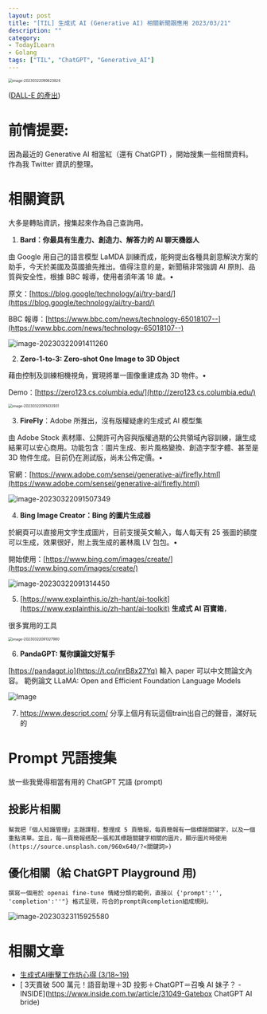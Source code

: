 ```yaml
---
layout: post
title: "[TIL] 生成式 AI (Generative AI) 相關新聞跟應用 2023/03/21"
description: ""
category: 
- TodayILearn
- Golang
tags: ["TIL", "ChatGPT", "Generative_AI"]
---
```


<img src="../images/2022/image-20230322090623824.png" alt="image-20230322090623824" style="zoom:50%;" />

([DALL-E 的產出](https://labs.openai.com/))



# 前情提要:

因為最近的 Generative AI 相當紅（還有 ChatGPT) ，開始搜集一些相關資料。作為我 Twitter 資訊的整理。



# 相關資訊

大多是轉貼資訊，搜集起來作為自己查詢用。

1. **Bard：你最具有生產力、創造力、解答力的 AI 聊天機器人**

由 Google 用自己的語言模型 LaMDA 訓練而成，能夠提出各種具創意解決方案的助手，今天於美國及英國搶先推出。值得注意的是，新聞稿非常強調 AI 原則、品質與安全性，根據 BBC 報導，使用者須年滿 18 歲。•	

原文：[https://blog.google/technology/ai/try-bard/](https://blog.google/technology/ai/try-bard/)	

BBC 報導：[https://www.bbc.com/news/technology-65018107--](https://www.bbc.com/news/technology-65018107--)

![image-20230322091411260](../images/2022/image-20230322091411260.png)



2. **Zero-1-to-3: Zero-shot One Image to 3D Object**

藉由控制及訓練相機視角，實現將單一圖像重建成為 3D 物件。•	

Demo：[https://zero123.cs.columbia.edu/](http://zero123.cs.columbia.edu/)

<img src="../images/2022/image-20230322091433931.png" alt="image-20230322091433931" style="zoom:50%;" />



3. **FireFly**：Adobe 所推出，沒有版權疑慮的生成式 AI 模型集

由 Adobe Stock 素材庫、公開許可內容與版權過期的公共領域內容訓練，讓生成結果可以安心商用。功能包含：圖片生成、影片風格變換、創造字型字體、甚至是 3D 物件生成。目前仍在測試版，尚未公佈定價。•	

官網：[https://www.adobe.com/sensei/generative-ai/firefly.html](https://www.adobe.com/sensei/generative-ai/firefly.html)

![image-20230322091507349](../images/2022/image-20230322091507349.png)



4. **Bing Image Creator：Bing 的圖片生成器**

於網頁可以直接用文字生成圖片，目前支援英文輸入，每人每天有 25 張圖的額度可以生成，效果很好，附上我生成的叢林風 LV 包包。•	

開始使用：[https://www.bing.com/images/create/](https://www.bing.com/images/create/)

![image-20230322091314450](../images/2022/image-20230322091314450.png)



5. [https://www.explainthis.io/zh-hant/ai-toolkit](https://www.explainthis.io/zh-hant/ai-toolkit) **生成式 AI 百寶箱**，

很多實用的工具

<img src="../images/2022/image-20230322091327980.png" alt="image-20230322091327980" style="zoom:50%;" />



6. **PandaGPT: 幫你讀論文好幫手**

[https://pandagpt.io](https://t.co/jnrB8x27Yq)   輸入 paper 可以中文問論文內容。 範例論文 LLaMA: Open and Efficient Foundation Language Models

![Image](../images/2022/FroKojdaYAEHlzE.jpeg)

7. https://www.descript.com/
   分享上個月有玩這個train出自己的聲音，滿好玩的

# Prompt 咒語搜集

放一些我覺得相當有用的 ChatGPT 咒語 (prompt)

## 投影片相關

```
幫我把「個人知識管理」主題課程，整理成 5 頁簡報，每頁簡報有一個標題關鍵字，以及一個重點清單。並且，每一頁簡報搭配一張和其標題關鍵字相關的圖片，顯示圖片時使用 (https://source.unsplash.com/960x640/?<關鍵詞>)
```





## 優化相關（給 ChatGPT Playground 用)

```
撰寫一個用於 openai fine-tune 情緒分類的範例，直接以 {'prompt':'', 'completion':''"} 格式呈現，符合的prompt與completion組成規則。
```

![image-20230323115925580](../images/2022/image-20230323115925580.png)



# 相關文章

- [生成式AI衝擊工作坊心得 (3/18~19)](https://t.co/nvZVPa1r6S)
- [ 3天賣破 500 萬元！語音助理＋3D 投影＋ChatGPT＝召喚 AI 妹子？ - INSIDE](https://www.inside.com.tw/article/31049-Gatebox ChatGPT AI bride)
